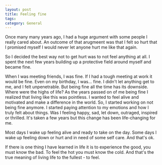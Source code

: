 ```yaml
---
layout: post
title: Feeling fine
tags: 
category: General
---
```

Once many many years ago, I had a huge argument with some people I really cared about. An outcome of that arugmeent was that I felt so hurt that I promised myself I would never let anyone hurt me like that again.

So I decided the best way not to get hurt was to not feel anything at all. I spent the next few years building up a protective field around myself and became fine.

When I was meeting friends, I was fine. If I had a tough meeting at work it would be fine. Even on my birthday, I was... fine. I didn't let anything get to me, and I felt unpenetrable. 
But being fine all the time has its downside. Where were the highs of life? As the years passed on of me being fine I realized that living like this was pointless. I wanted to feel alive and motivated and make a difference in the world. So, I started working on not being fine anymore. I started paying attention to my emotions and how I truly felt about things. Was I feeling happy, sad, let down, outraged, inspired or thrilled. It's taken a few years but this change has been life-changing for me. 

Most days I wake up feeling alive and ready to take on the day. Some days I wake up feeling down or hurt and in need of some self care. And that's ok.

If there is one thing I have learned in life it is to experience the good, you must know the bad. To feel the hot you must know the cold. And that's the true meaning of living life to the fullest - to feel.
